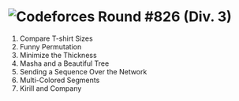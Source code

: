 # ![Codeforces Round #826 (Div. 3)](https://codeforces.com/contest/1741)

1. Compare T-shirt Sizes
2. Funny Permutation
3. Minimize the Thickness
4. Masha and a Beautiful Tree
5. Sending a Sequence Over the Network
6. Multi-Colored Segments
7. Kirill and Company
